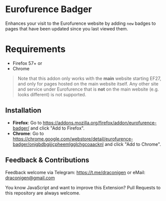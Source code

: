# Eurofurence Badger
Enhances your visit to the Eurofurence website by adding `new` badges to pages that have been updated since you last viewed them.

# Requirements
* Firefox 57+ or
* Chrome

> Note that this addon only works with the **main** website starting EF27, and only for pages hosted on the main website itself. Any other site and service under Eurofurence that is **not** on the main website (e.g. looks different) is not supported.

## Installation
* **Firefox**: Go to https://addons.mozilla.org/firefox/addon/eurofurence-badger/ and click "Add to Firefox".
* **Chrome**: Go to https://chrome.google.com/webstore/detail/eurofurence-badger/onjgbdbgijjcpheemlgglchgcoaacknl and click "Add to Chrome".

## Feedback & Contributions
Feedback welcome via Telegram: https://t.me/draconigen or eMail: draconigen@gmail.com

You know JavaScript and want to improve this Extension? Pull Requests to this repository are always welcome.